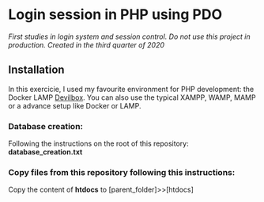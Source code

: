 # Login session in PHP using PDO
*First studies in login system and session control. Do not use this project in production. Created in the third quarter of 2020*


## Installation
In this exercicie, I used my favourite environment for PHP development: the Docker LAMP [Devilbox](https://devilbox.readthedocs.io/). 
You can also use the typical XAMPP, WAMP, MAMP or a advance setup like Docker or LAMP.

### Database creation:

Following the instructions on the root of this repository: **database_creation.txt**

### Copy files from this repository following this instructions:

Copy the content of **htdocs** to [parent_folder]>>[htdocs]
